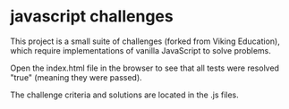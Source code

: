 javascript challenges
====================

This project is a small suite of challenges (forked from Viking Education), which require implementations of vanilla JavaScript to solve problems.

Open the index.html file in the browser to see that all tests were resolved "true" (meaning they were passed).

The challenge criteria and solutions are located in the .js files.
